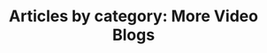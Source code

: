 ---
layout: blog_by_category
title: 'Articles by category: More Video Blogs'
description: "Maximize your business potential with insights from the Breelabs Blog. Find expert tips on entrepreneurship, business growth, and startup strategies."
category: videos
permalink: "/blog/category/videos/"
image: /images/blog_cat/video.png
src: /images/blog_cat/video-pic.png
tagline: "<br>Our Blog"
---